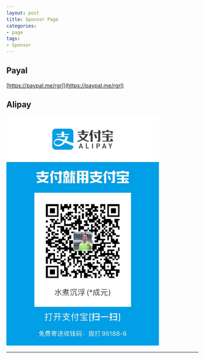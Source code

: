 ```yaml
---
layout: post
title: Sponsor Page
categories:
- page
tags:
- Sponsor
---
```


     
	 
## Payal
[https://paypal.me/rgrl](https://paypal.me/rgrl)
## Alipay
<img src="/media/pic/alipay_collect.jpg" width="400px">
    <!-- ![](/media/pic/alipay_collect.jpg) -->
</img>


----
